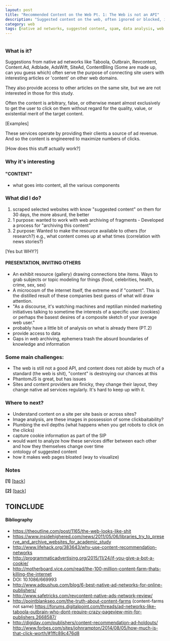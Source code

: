 ```yaml
---
layout: post
title: "Recommended Content on the Web Pt. 1: The Web is not an API"
description: "Suggested content on the web, often ignored or blocked, is at the same time ubiquitous and unseen. Often the most mundane pieces of information can take on a different value when aggregated, explored, and understood outside of their original context. This post details how I originally sought to take on an approach at collecting, analyzing, and reconstituting the clickbait, suggested web articles that accompany most commercial, high traffic web sites, but found out soon that the web is fragile, unpredictable, and definitlely not your API if you want to treat it's content like a source of reliable data."
category: web
tags: [native ad networks, suggested content, spam, data analysis, web archiving]
---
```


<figure>
<img class="blog-post" src="" alt=""/><figcaption></figcaption></figure>

### What is it?

Suggestions from native ad networks like Taboola, Outbrain, Revcontent, Content.Ad, Adblade, AdsWift, SiteAd, ContentBling (Some are made up, can you guess which) often serve the purpose of connecting site users with interesting articles or 'content' on other web domains. 

They also provide access to other articles on the same site, but we are not interested in those for this study. 

Often the content is arbitrary, false, or otherwise meant almost exclusively to get the user to click on them without regard for the quality, value, or existential merit of the target content.

[Examples]

These services operate by providing their clients a source of ad revenue. And so the content is engineered to maximize numbers of clicks.

[How does this stuff actually work?] 

### Why it's interesting

#### "CONTENT"

- what goes into content, all the various components


### What did I do?

1. scraped selected websites with know "suggested content" on them for 30 days, the more absurd, the better
2. 1 purpose: wanted to work with web archiving of fragments - Developed a process for "archiving this content"
3. 2 purpose: Wanted to make the resource available to others (for research?) e.g., what content comes up at what times (correlation with news stories?)

[Yes but WHY?]

#### PRESENTATION, INVITING OTHERS
- An exhibit resource (gallery) drawing connections btw items. Ways to grab subjects or topic modeling for things (food, celebrities, health, crime, sex, sex)
- A microcosm of the internet itself, the extreme end if "content". This is the distilled result of these companies best guess of what will draw attention.
- "As a discourse, it's watching machines and reptilian minded marketing initiatives talking to sometime the interests of a specific user (cookies) or perhaps the basest desires of a composite sketch of your average web user."
- probably have a little bit of analysis on what is already there (PT.2)
- provide access to data
- Gaps in web archiving, ephemera trash the absurd boundaries of knowledge and information


### Some main challenges:

- The web is still not a good API, and content does not abide by much of a standard (the web is shit), "content" is destroying our chances at this
- PhantomJS is great, but has issues
- Sites and content providers are finicky, they change their layout, they change native ad services regularly. It's hard to keep up with it.

### Where to next?

- Understand content on a site per site basis or across sites?
- Image analysis, are these images in possession of some clickbaitability?
- Plumbing the evil depths (what happens when you get robots to click on the clicks)
- capture cookie information as part of the SIP
- would want to analyze how these services differ between each other and how they themselves change over time
- ontology of suggested content
- how it makes web pages bloated (way to visualize)



### Notes
<section id="notes"/>
<b>[1]</b> [<a href="#back_1">back</a>]

<b>[2]</b> [<a href="#back_2">back</a>]




TOINCLUDE
=========


#### Bibliography

- https://theoutline.com/post/1165/the-web-looks-like-shit
- https://www.insidehighered.com/news/2011/05/06/libraries_try_to_preserve_and_archive_websites_for_academic_study
- http://www.lifehack.org/383643/why-use-content-recommendation-networks
- http://programmaticadvertising.org/2015/11/24/if-you-give-a-bot-a-cookie/
- http://motherboard.vice.com/read/the-100-million-content-farm-thats-killing-the-internet
- DOI: 10.1086/669993
- http://www.adpushup.com/blog/6-best-native-ad-networks-for-online-publishers/
- http://www.safetricks.com/revcontent-native-ads-network-review/
- http://pointblankseo.com/the-truth-about-content-farms (content-farms not same)
https://forums.digitalpoint.com/threads/ad-networks-like-taboola-outbrain-who-dont-require-crazy-pageview-min-for-publishers.2668587/
- http://digiday.com/publishers/content-recommendation-ad-holdouts/
http://www.forbes.com/sites/johnrampton/2014/08/05/how-much-is-that-click-worth/#1ffc89c476d8
